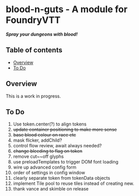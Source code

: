 
# blood-n-guts - A module for FoundryVTT
***Spray your dungeons with blood!***

## Table of contents
* [Overview](#overview)
* [To Do](#to-do)

## Overview
This is a work in progress.

## To Do
1. Use token.center(?) to align tokens
1. ~~update container positioning to make more sense~~
1. ~~base blood colour on race etc~~
1. mask flicker, addChild?
1. control flow review, await always needed?
1. ~~change bleeding to flag on token~~
1. remove cut~~off glyphs
1. use preloadTemplates to trigger DOM font loading
1. wire up advanced config form
1. order of settings in config window
1. clearly separate token from tokenData objects
1. implement Tile pool to reuse tiles instead of creating new.
1. thank vance and skimble on release